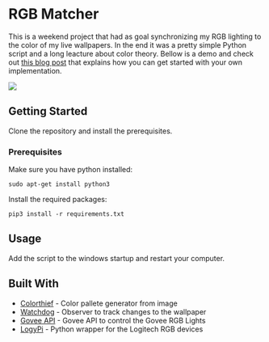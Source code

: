 # RGB Matcher
This is a weekend project that had as goal synchronizing my RGB lighting to the color of my live wallpapers. In the end it was a pretty simple Python script and a long leacture about color theory. Bellow is a demo and check out [this blog post](https://codenoodles.com/match-rgb-lights-to-wallpaper-engine-colors-with-python/) that explains how you can get started with your own implementation.

![](https://github.com/ransaked1/RGBMatcher/blob/master/RGBMaker.gif)

## Getting Started
Clone the repository and install the prerequisites.

### Prerequisites

Make sure you have python installed:
```
sudo apt-get install python3
```

Install the required packages:
```
pip3 install -r requirements.txt
```
## Usage

Add the script to the windows startup and restart your computer.

## Built With
* [Colorthief](https://pypi.org/project/colorthief/) - Color pallete generator from image
* [Watchdog](https://pypi.org/project/watchdog/) - Observer to track changes to the wallpaper
* [Govee API](https://pypi.org/project/govee-api-laggat/) - Govee API to control the Govee RGB Lights
* [LogyPi](https://github.com/Logitech/logiPy) - Python wrapper for the Logitech RGB devices
